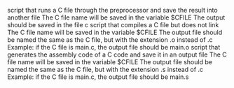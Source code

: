 script that runs a C file through the preprocessor and save the result into another file
	The C file name will be saved in the variable $CFILE
	The output should be saved in the file c
script that compiles a C file but does not link
	The C file name will be saved in the variable $CFILE
	The output file should be named the same as the C file, but with the extension .o instead of .c
		Example: if the C file is main.c, the output file should be main.o
script that generates the assembly code of a C code and save it in an output file
	The C file name will be saved in the variable $CFILE
	The output file should be named the same as the C file, but with the extension .s instead of .c
		Example: if the C file is main.c, the output file should be main.s










